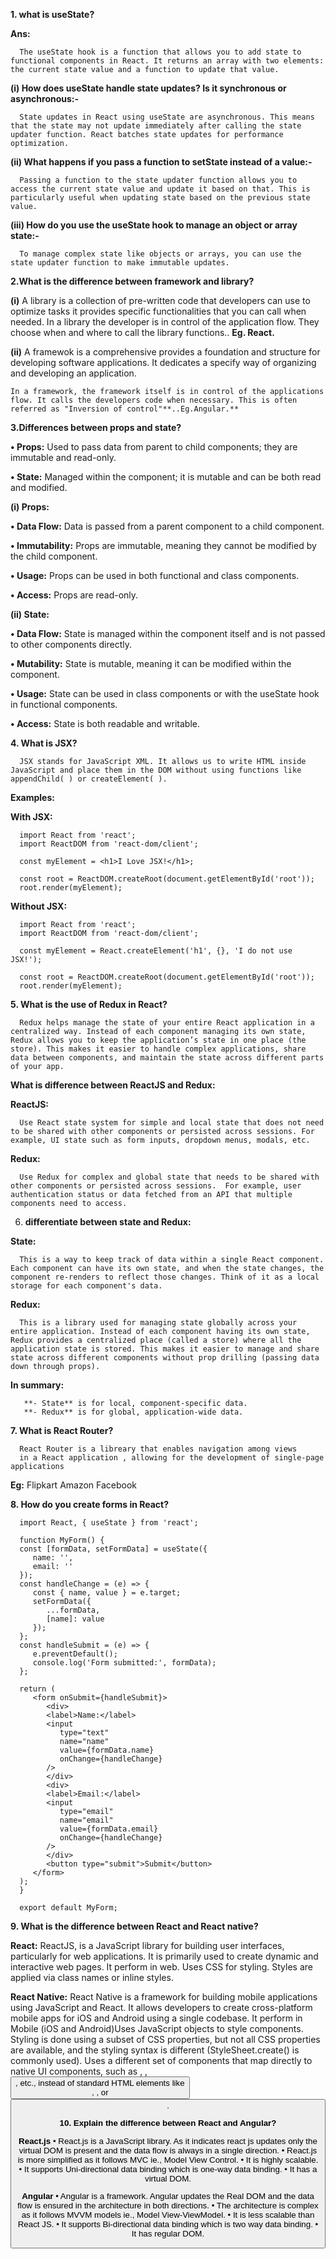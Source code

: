 **1.  what is useState?**

**Ans:** 

      The useState hook is a function that allows you to add state to functional components in React. It returns an array with two elements: the current state value and a function to update that value.

**(i) How does useState handle state updates? Is it synchronous or asynchronous:-**
      
      State updates in React using useState are asynchronous. This means that the state may not update immediately after calling the state updater function. React batches state updates for performance optimization.

**(ii) What happens if you pass a function to setState instead of a value:-**

      Passing a function to the state updater function allows you to access the current state value and update it based on that. This is particularly useful when updating state based on the previous state value.

**(iii) How do you use the useState hook to manage an object or array state:-**

      To manage complex state like objects or arrays, you can use the state updater function to make immutable updates.


**2.What is the difference between framework and library?**

   **(i)**  A library is a collection of pre-written code that developers can use to optimize tasks it provides specific functionalities that you can call when needed. In a library the developer is in control of the application flow. They choose when and where to call the library functions.. **Eg. React.**
      
   **(ii)** A framewok is a comprehensive provides a foundation and structure for developing software applications. It dedicates a specify way of organizing and developing an application. 
       
    In a framework, the framework itself is in control of the applications flow. It calls the developers code when necessary. This is often referred as "Inversion of control"**..Eg.Angular.**


**3.Differences between props and state?**             

   **• Props:** Used to pass data from parent to child components; they are immutable and read-only.
      
   **• State:** Managed within the component; it is mutable and can be both read and modified.

**(i)  Props:**
            
   **• Data Flow:**  Data is passed from a parent component to a child component.
    
   **• Immutability:**  Props are immutable, meaning they cannot be modified by the child component.
    
   **• Usage:**  Props can be used in both functional and class components.
    
   **• Access:**  Props are read-only.

**(ii)  State:**
            
   **• Data Flow:** State is managed within the component itself and is not passed to other components directly.
           
   **• Mutability:** State is mutable, meaning it can be modified within the component.
     
   **• Usage:** State can be used in class components or with the useState hook in functional components.
   
   **• Access:** State is both readable and writable.    


**4. What is JSX?**

      JSX stands for JavaScript XML. It allows us to write HTML inside JavaScript and place them in the DOM without using functions like appendChild( ) or createElement( ).


  **Examples:**

   **With JSX:**

      import React from 'react';
      import ReactDOM from 'react-dom/client';

      const myElement = <h1>I Love JSX!</h1>;

      const root = ReactDOM.createRoot(document.getElementById('root'));
      root.render(myElement);

   **Without JSX:**

      import React from 'react';
      import ReactDOM from 'react-dom/client';

      const myElement = React.createElement('h1', {}, 'I do not use JSX!');

      const root = ReactDOM.createRoot(document.getElementById('root'));
      root.render(myElement);        


**5.  What is the use of Redux in React?**

      Redux helps manage the state of your entire React application in a centralized way. Instead of each component managing its own state, Redux allows you to keep the application’s state in one place (the store). This makes it easier to handle complex applications, share data between components, and maintain the state across different parts of your app.

   
**What is difference between ReactJS and Redux:**      

   **ReactJS:**
      
      Use React state system for simple and local state that does not need to be shared with other components or persisted across sessions. For example, UI state such as form inputs, dropdown menus, modals, etc. 
      
   **Redux:**
      
      Use Redux for complex and global state that needs to be shared with other components or persisted across sessions.  For example, user authentication status or data fetched from an API that multiple components need to access.


 6.   **differentiate between state and Redux:**

   **State:** 
      
      This is a way to keep track of data within a single React component. Each component can have its own state, and when the state changes, the component re-renders to reflect those changes. Think of it as a local storage for each component's data.

   **Redux:** 
      
      This is a library used for managing state globally across your entire application. Instead of each component having its own state, Redux provides a centralized place (called a store) where all the application state is stored. This makes it easier to manage and share state across different components without prop drilling (passing data down through props).     

   **In summary:**

       **- State** is for local, component-specific data.
       **- Redux** is for global, application-wide data.


**7. What is React Router?**
 
      React Router is a libreary that enables navigation among views 
      in a React application , allowing for the development of single-page applications
 
 **Eg:**  Flipkart 
          Amazon
          Facebook


**8.  How do you create forms in React?**

      import React, { useState } from 'react';

      function MyForm() {
      const [formData, setFormData] = useState({
         name: '',
         email: ''
      });
      const handleChange = (e) => {
         const { name, value } = e.target;
         setFormData({
            ...formData,
            [name]: value
         });
      };
      const handleSubmit = (e) => {
         e.preventDefault();
         console.log('Form submitted:', formData);
      };

      return (
         <form onSubmit={handleSubmit}>
            <div>
            <label>Name:</label>
            <input
               type="text"
               name="name"
               value={formData.name}
               onChange={handleChange}
            />
            </div>
            <div>
            <label>Email:</label>
            <input
               type="email"
               name="email"
               value={formData.email}
               onChange={handleChange}
            />
            </div>
            <button type="submit">Submit</button>
         </form>
      );
      }

      export default MyForm;


**9. What is the difference between  React and React native?**

   **React:**
      ReactJS, is a JavaScript library for building user interfaces, particularly for web applications. It is primarily used to create dynamic and interactive web pages. It perform in web. Uses CSS for styling. Styles are applied via class names or inline styles.

   **React Native:**
      React Native is a framework for building mobile applications using JavaScript and React. 
      It allows developers to create cross-platform mobile apps for iOS and Android using a single codebase. 
      It perform in Mobile (iOS and Android)Uses JavaScript objects to style components.
      Styling is done using a subset of CSS properties, but not all CSS properties are available, and the styling syntax is different (StyleSheet.create() is commonly used).
      Uses a different set of components that map directly to native UI components, such as <View>, <Text>, <Button>, etc., instead of standard HTML elements like <div>, <span>, or <button>.

 
 **10. Explain the difference between React and Angular?**

   **React.js**
      •	React.js is a JavaScript library. As it indicates react js updates only the virtual DOM is present and the data flow is always in a single direction.
      •	React.js is more simplified as it follows MVC ie., Model View Control.
      •	It is highly scalable.
      •	It supports Uni-directional data binding which is one-way data binding.
      •	It has a virtual DOM.     

   **Angular**
      •	Angular is a framework. Angular updates the Real DOM and the data flow is ensured in the architecture in both directions.
      •	The architecture is complex as it follows MVVM models ie., Model View-ViewModel. 
      •	It is less scalable than React JS.
      •	It supports Bi-directional data binding which is two way data binding.
      •	It has regular DOM.     
